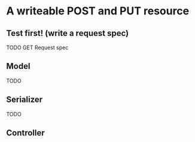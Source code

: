 # A writeable POST and PUT resource

## Test first! (write a request spec)

TODO GET Request spec

## Model

TODO 

## Serializer

TODO

## Controller